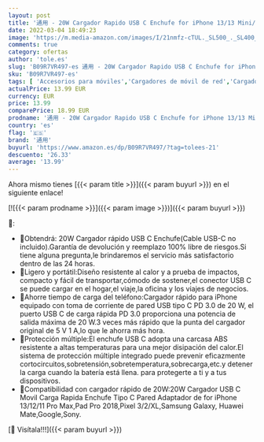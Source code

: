 ```yaml
---
layout: post
title: '通用 - 20W Cargador Rapido USB C Enchufe for iPhone 13/13 Mini/13 Pro/13 Pro MAX 12/12 Mini/12 Pro/12 Pro MAX 11/11 Pro/11 Pro MAX USB C Carga Rapida Pared Movil Adaptador'
date: 2022-03-04 18:49:23
image: 'https://m.media-amazon.com/images/I/21nmfz-cTUL._SL500_._SL400_.jpg'
comments: true
category: ofertas
author: 'tole.es'
slug: 'B09R7VR497-es 通用 - 20W Cargador Rapido USB C Enchufe for iPhone 13/13...'
sku: 'B09R7VR497-es'
tags: [ 'Accesorios para móviles','Cargadores de móvil de red','Cargadores para móviles','Comunicación móvil y accesorios','Electrónica','iphone','通用', ]
actualPrice: 13.99 EUR
currency: EUR
price: 13.99
comparePrice: 18.99 EUR
prodname: '通用 - 20W Cargador Rapido USB C Enchufe for iPhone 13/13 Mini/13 Pro/13 Pro MAX 12/12 Mini/12 Pro/12 Pro MAX 11/11 Pro/11 Pro MAX USB C Carga Rapida Pared Movil Adaptador'
country: 'es'
flag: '🇪🇸'
brand: '通用'
buyurl: 'https://www.amazon.es/dp/B09R7VR497/?tag=tolees-21'
descuento: '26.33'
average: '13.99'
---
```


Ahora mismo tienes [{{< param title >}}]({{< param buyurl >}}) en el siguiente enlace!

[![{{< param prodname >}}]({{< param image >}})]({{< param buyurl >}})

🔎:

- 💝Obtendrá: 20W Cargador rápido USB C Enchufe(Cable USB-C no incluido).Garantía de devolución y reemplazo 100% libre de riesgos.Si tiene alguna pregunta,le brindaremos el servicio más satisfactorio dentro de las 24 horas.
- 💼Ligero y portátil:Diseño resistente al calor y a prueba de impactos, compacto y fácil de transportar,cómodo de sostener,el conector USB C se puede cargar en el hogar,el viaje,la oficina y los viajes de negocios.
- 🔋Ahorre tiempo de carga del teléfono:Cargador rápido para iPhone equipado con toma de corriente de pared USB tipo C PD 3.0 de 20 W, el puerto USB C de carga rápida PD 3.0 proporciona una potencia de salida máxima de 20 W.3 veces más rápido que la punta del cargador original de 5 V 1 A,lo que le ahorra más hora.
- 🔌Protección múltiple:El enchufe USB C adopta una carcasa ABS resistente a altas temperaturas para una mejor disipación del calor.El sistema de protección múltiple integrado puede prevenir eficazmente cortocircuitos,sobretensión,sobretemperatura,sobrecarga,etc.y detener la carga cuando la batería está llena. para protegerte a ti y a tus dispositivos.
- 📱Compatibilidad con cargador rápido de 20W:20W Cargador USB C Movil Carga Rapida Enchufe Tipo C Pared Adaptador de for iPhone 13/12/11 Pro Max,Pad Pro 2018,Pixel 3/2/XL,Samsung Galaxy, Huawei Mate,Google,Sony.

[🛒 Visítala!!!]({{< param buyurl >}})
